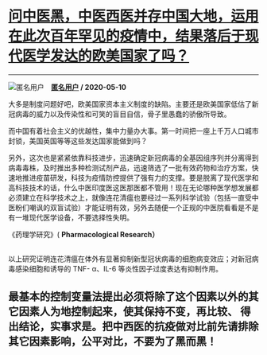 # [问中医黑，中医西医并存中国大地，运用在此次百年罕见的疫情中，结果落后于现代医学发达的欧美国家了吗？](https://www.zhihu.com/answer/1212374129)

------------------------------------------------------------------------------------------------

![匿名用户](https://pic4.zhimg.com/aadd7b895.jpg?source=1940ef5c "匿名用户")&emsp;**[匿名用户](https://www.zhihu.com/people/) / 2020-05-10**

大多是制度问题好吧，欧美国家资本主义制度的缺陷。主要还是欧美国家低估了新冠病毒的威力以及传染性和可笑的盲目自信，骨子里愚蠢的骄傲所导致。

而中国有着社会主义的优越性，集中力量办大事。第一时间把一座上千万人口城市封锁，美国英国等等这些发达国家能做到吗？

另外，这次也是紧紧依靠科技进步，迅速确定新冠病毒的全基因组序列并分离得到病毒毒株，及时推出多种检测试剂产品，迅速筛选了一批有效药物和治疗方案，快速地推进疫苗研发，科技为疫情防控提供了强有力的支撑。要是脱离了现代医学和高科技技术的话，什么中医印度医这医那医都不管用！现在无论哪种医学想发展都必须建立在科学技术之上，就像连花清瘟也要经过一系列科学试验（包括一直受中医粉们嘲讽的双盲试验）才能证明有效，另外去随便一个正规的中医院看看是不是有一堆现代医学设备，不要选择性失明。

《药理学研究》( **Pharmacological Research）** 

## 


## 


以上研究证明连花清瘟在体外有显著抑制新型冠状病毒的细胞病变效应；对新冠病毒感染细胞和诱导的 TNF- α、IL-6 等炎性因子过度表达有抑制作用。

## 最基本的控制变量法提出必须将除了这个因素以外的其它因素人为地控制起来，使其保持不变，再比较、 得出结论，实事求是。把中西医的抗疫做对比前先请排除其它因素影响，公平对比，不要为了黑而黑！


